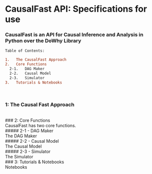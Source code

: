# CausalFast API: Specifications for use
### CausalFast is an API for Causal Inference and Analysis in Python over the DoWhy Library
```diff
Table of Contents:

1.   The CausalFast Approach
2.   Core Functions
  2-1.   DAG Maker
  2-2.   Causal Model
  2-3.   Simulator
3.   Tutorials & Notebooks
```
<br>

### 1: The Causal Fast Approach<br>
<br>
### 2: Core Functions<br>
CausalFast has two core functions.
<br>
##### 2-1 - DAG Maker<br>
The DAG Maker
<br>
##### 2-2 - Causal Model<br>
The Causal Model
<br>
##### 2-3 - Simulator<br>
The Simulator
<br>
### 3: Tutorials & Notebooks<br>
Notebooks
<br>
